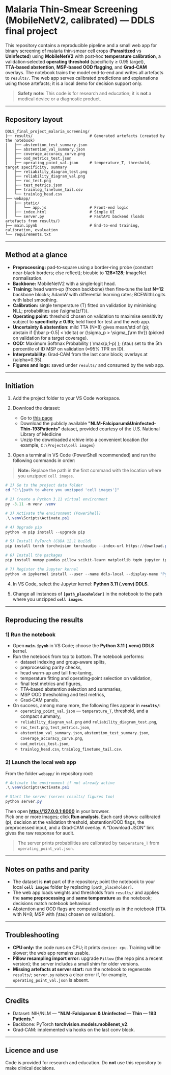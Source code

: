 # Malaria Thin‑Smear Screening (MobileNetV2, calibrated) — DDLS final project

This repository contains a reproducible pipeline and a small web app for binary screening of malaria thin‑smear cell crops (**Parasitized** vs **Uninfected**) using **MobileNetV2** with post‑hoc **temperature calibration**, a validation‑selected **operating threshold** (specificity ≥ 0.95 target), **TTA‑based abstention**, **MSP‑based OOD flagging**, and **Grad‑CAM** overlays. The notebook trains the model end‑to‑end and writes all artefacts to `results/`. The web app serves calibrated predictions and explanations using those artefacts; it is a local demo for decision support only.

> **Safety note:** This code is for research and education; it is **not** a medical device or a diagnostic product.

---

## Repository layout

```
DDLS_final_project_malaria_screening/
├── results/                         # Generated artefacts (created by the notebook)
│   ├── abstention_test_summary.json
│   ├── abstention_val_summary.json
│   ├── coverage_accuracy_curve.png
│   ├── ood_metrics_test.json
│   ├── operating_point_val.json     # temperature_T, threshold, target specificity, summary
│   ├── reliability_diagram_test.png
│   ├── reliability_diagram_val.png
│   ├── roc_test.png
│   ├── test_metrics.json
│   ├── trainlog_finetune_tail.csv
│   └── trainlog_head.csv
├── webapp/
│   ├── static/
│   │   └── app.js                   # Front‑end logic
│   ├── index.html                   # Simple UI
│   └── server.py                    # FastAPI backend (loads artefacts from results/)
├── main.ipynb                       # End‑to‑end training, calibration, evaluation
└── requirements.txt
```

---

## Method at a glance

- **Preprocessing:** pad‑to‑square using a border‑ring probe (constant near‑black borders; else reflect); bicubic to **128×128**; ImageNet normalisation.
- **Backbone:** MobileNetV2 with a single‑logit head.
- **Training:** head warm‑up (frozen backbone) then fine‑tune the last **N=12** backbone blocks; AdamW with differential learning rates; BCEWithLogits with label smoothing.
- **Calibration:** single temperature \(T\) fitted on validation by minimising NLL; probabilities use \(\sigma(z/T)\).
- **Operating point:** threshold chosen on validation to maximise sensitivity subject to **specificity ≥ 0.95**; held fixed for test and the web app.
- **Uncertainty & abstention:** mild TTA (N=8) gives mean/std of \(p\); abstain if \(|\bar p-0.5| < \delta\) or \(\sigma_p > \sigma_{\rm thr}\) (picked on validation for a target coverage).
- **OOD:** Maximum Softmax Probability \( \max(p,1-p) \); \(\tau\) set to the 5th percentile of ID MSP on validation (≈95% TPR on ID).
- **Interpretability:** Grad‑CAM from the last conv block; overlays at \(\alpha=0.35\).
- **Figures and logs:** saved under `results/` and consumed by the web app.

---

## Initiation

1. Add the project folder to your VS Code workspace.  
2. Download the dataset:
   - Go to [this page](https://lhncbc.nlm.nih.gov/LHC-research/LHC-projects/image-processing/malaria-datasheet.html)
   - Download the publicly available **"NLM-Falciparum&Uninfected-Thin-193Patients"** dataset, provided courtesy of the U.S. National Library of Medicine
   - Unzip the downloaded archive into a convenient location (for example, `C:\Projects\cell images`)

3. Open a terminal in VS Code (PowerShell recommended) and run the following commands in order:

> **Note:** Replace the path in the first command with the location where you unzipped `cell images`.

```powershell
# 1) Go to the project data folder
cd "C:\[path to where you unzipped 'cell images']"

# 2) Create a Python 3.11 virtual environment
py -3.11 -m venv .venv

# 3) Activate the environment (PowerShell)
.\.venv\Scripts\Activate.ps1

# 4) Upgrade pip
python -m pip install --upgrade pip

# 5) Install PyTorch (CUDA 12.1 build)
pip install torch torchvision torchaudio --index-url https://download.pytorch.org/whl/cu121

# 6) Install the packages
pip install numpy pandas pillow scikit-learn matplotlib tqdm jupyter ipykernel fastapi uvicorn==0.30.* starlette python-multipart

# 7) Register the Jupyter kernel
python -m ipykernel install --user --name ddls-local --display-name "Python 3.11 (.venv) DDLS"
```

4. In VS Code, select the Jupyter kernel: **Python 3.11 (.venv) DDLS**.

5. Change all instances of **`[path_placeholder]`** in the notebook to the path where you unzipped **`cell images`**.

---

## Reproducing the results

### 1) Run the notebook

- Open **`main.ipynb`** in VS Code; choose the **Python 3.11 (.venv) DDLS** kernel.  
- Run the notebook from top to bottom. The notebook performs:
  - dataset indexing and group‑aware splits,
  - preprocessing parity checks,
  - head warm‑up and tail fine‑tuning,
  - temperature fitting and operating‑point selection on validation,
  - final test metrics and figures,
  - TTA‑based abstention selection and summaries,
  - MSP OOD thresholding and test metrics,
  - Grad‑CAM panels.
- On success, among many more, the following files appear in **`results/`**:
  - `operating_point_val.json` — `temperature_T`, threshold, and a compact summary,
  - `reliability_diagram_val.png` and `reliability_diagram_test.png`,
  - `roc_test.png`, `test_metrics.json`,
  - `abstention_val_summary.json`, `abstention_test_summary.json`, `coverage_accuracy_curve.png`,
  - `ood_metrics_test.json`,
  - `trainlog_head.csv`, `trainlog_finetune_tail.csv`.

### 2) Launch the local web app

From the folder `webapp/` in repository root:

```powershell
# Activate the environment if not already active
.\.venv\Scripts\Activate.ps1

# Start the server (serves results/ figures too)
python server.py
```

Then open **http://127.0.0.1:8000** in your browser.  
Pick one or more images; click **Run analysis**. Each card shows: calibrated \(p\), decision at the validation threshold, abstention/OOD flags, the preprocessed input, and a Grad‑CAM overlay. A “Download JSON” link gives the raw response for audit.

> The server prints probabilities are calibrated by `temperature_T` from `operating_point_val.json`.

---

## Notes on paths and parity

- The dataset is **not** part of the repository; point the notebook to your local **`cell images`** folder by replacing `[path_placeholder]`.  
- The web app loads weights and thresholds from `results/` and applies the **same preprocessing** and **same temperature** as the notebook; decisions match notebook behaviour.  
- Abstention and OOD flags are computed exactly as in the notebook (TTA with N=8; MSP with \(\tau\) chosen on validation).

---

## Troubleshooting
 
- **CPU only:** the code runs on CPU; it prints `device: cpu`. Training will be slower; the web app remains usable.  
- **Pillow resampling import error:** upgrade `Pillow` (the repo pins a recent version); the server includes a small shim for older versions.  
- **Missing artefacts at server start:** run the notebook to regenerate `results/`; `server.py` raises a clear error if, for example, `operating_point_val.json` is absent.

---

## Credits

- Dataset: NIH/NLM — **“NLM‑Falciparum & Uninfected — Thin — 193 Patients.”**  
- Backbone: PyTorch **torchvision.models.mobilenet_v2**.  
- Grad‑CAM: implemented via hooks on the last conv block.

---

## Licence and use

Code is provided for research and education. Do **not** use this repository to make clinical decisions.